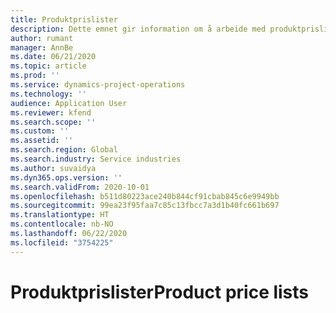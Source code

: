 ```yaml
---
title: Produktprislister
description: Dette emnet gir information om å arbeide med produktprislister i Project-operasjoner.
author: rumant
manager: AnnBe
ms.date: 06/21/2020
ms.topic: article
ms.prod: ''
ms.service: dynamics-project-operations
ms.technology: ''
audience: Application User
ms.reviewer: kfend
ms.search.scope: ''
ms.custom: ''
ms.assetid: ''
ms.search.region: Global
ms.search.industry: Service industries
ms.author: suvaidya
ms.dyn365.ops.version: ''
ms.search.validFrom: 2020-10-01
ms.openlocfilehash: b511d80223ace240b844cf91cbab845c6e9949bb
ms.sourcegitcommit: 99ea23f95faa7c85c13fbcc7a3d1b40fc661b697
ms.translationtype: HT
ms.contentlocale: nb-NO
ms.lasthandoff: 06/22/2020
ms.locfileid: "3754225"
---
```

# <a name="product-price-lists"></a><span data-ttu-id="56179-103">Produktprislister</span><span class="sxs-lookup"><span data-stu-id="56179-103">Product price lists</span></span>
